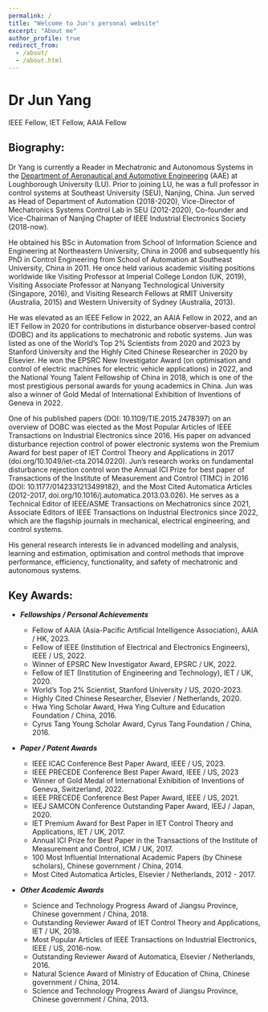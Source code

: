 ```yaml
---
permalink: /
title: "Welcome to Jun's personal website"
excerpt: "About me"
author_profile: true
redirect_from: 
  - /about/
  - /about.html
---
```




# Dr Jun Yang
IEEE Fellow, IET Fellow, AAIA Fellow


## Biography:
Dr Yang is currently a Reader in Mechatronic and Autonomous Systems in the [Department of Aeronautical and Automotive Engineering](https://www.lboro.ac.uk/departments/aae/) (AAE) at Loughborough University (LU). Prior to joining LU, he was a full professor in control systems at Southeast University (SEU), Nanjing, China. Jun served as Head of Department of Automation (2018-2020), Vice-Director of Mechatronics Systems Control Lab in SEU (2012-2020), Co-founder and Vice-Chairman of Nanjing Chapter of IEEE Industrial Electronics Society (2018-now). 

He obtained his BSc in Automation from School of Information Science and Engineering at Northeastern University, China in 2006 and subsequently his PhD in Control Engineering from School of Automation at Southeast University, China in 2011. He once held various academic visiting positions worldwide like Visiting Professor at Imperial College London (UK, 2019), Visiting Associate Professor at Nanyang Technological University (Singapore, 2016), and Visiting Research Fellows at RMIT University (Australia, 2015) and Western University of Sydney (Australia, 2013).

He was elevated as an IEEE Fellow in 2022, an AAIA Fellow in 2022, and an IET Fellow in 2020 for contributions in disturbance observer-based control (DOBC) and its applications to mechatronic and robotic systems. Jun was listed as one of the World’s Top 2% Scientists from 2020 and 2023 by Stanford University and the Highly Cited Chinese Researcher in 2020 by Elsevier. He won the EPSRC New Investigator Award (on optimisation and control of electric machines for electric vehicle applications) in 2022, and the National Young Talent Fellowship of China in 2018, which is one of the most prestigious personal awards for young academics in China. Jun was also a winner of Gold Medal of International Exhibition of Inventions of Geneva in 2022. 

One of his published papers (DOI: 10.1109/TIE.2015.2478397) on an overview of DOBC was elected as the Most Popular Articles of IEEE Transactions on Industrial Electronics since 2016. His paper on advanced disturbance rejection control of power electronic systems won the Premium Award for best paper of IET Control Theory and Applications in 2017 (doi.org/10.1049/iet-cta.2014.0220). Jun’s research works on fundamental disturbance rejection control won the Annual ICI Prize for best paper of Transactions of the Institute of Measurement and Control (TIMC) in 2016 (DOI: 10.1177/0142331213499182), and the Most Cited Automatica Articles (2012-2017, doi.org/10.1016/j.automatica.2013.03.026). He serves as a Technical Editor of IEEE/ASME Transactions on Mechatronics since 2021, Associate Editors of IEEE Transactions on Industrial Electronics since 2022, which are the flagship journals in mechanical, electrical engineering, and control systems.

His general research interests lie in advanced modelling and analysis, learning and estimation, optimisation and control methods that improve performance, efficiency, functionality, and safety of mechatronic and autonomous systems.


## Key Awards:
- ***Fellowships / Personal Achievements***
  - Fellow of AAIA (Asia-Pacific Artificial Intelligence Association), AAIA / HK, 2023.
  - Fellow of IEEE (Institution of Electrical and Electronics Engineers), IEEE / US, 2022.
  - Winner of EPSRC New Investigator Award, EPSRC / UK, 2022.
  - Fellow of IET (Institution of Engineering and Technology), IET / UK, 2020.
  - World’s Top 2% Scientist, Stanford University / US, 2020-2023.
  - Highly Cited Chinese Researcher, Elsevier / Netherlands, 2020.
  - Hwa Ying Scholar Award, Hwa Ying Culture and Education Foundation / China, 2016.
  - Cyrus Tang Young Scholar Award, Cyrus Tang Foundation / China, 2016.

- ***Paper / Patent Awards***
  - IEEE ICAC Conference Best Paper Award, IEEE / US, 2023.
  - IEEE PRECEDE Conference Best Paper Award, IEEE / US, 2023
  - Winner of Gold Medal of International Exhibition of Inventions of Geneva, Switzerland, 2022.
  - IEEE PRECEDE Conference Best Paper Award, IEEE / US, 2021.
  - IEEJ SAMCON Conference Outstanding Paper Award, IEEJ / Japan, 2020.
  - IET Premium Award for Best Paper in IET Control Theory and Applications, IET / UK, 2017.
  - Annual ICI Prize for Best Paper in the Transactions of the Institute of Measurement and Control, ICM / UK, 2017.
  - 100 Most Influential International Academic Papers (by Chinese scholars), Chinese government / China, 2014.
  - Most Cited Automatica Articles, Elsevier / Netherlands, 2012 - 2017.
      
- ***Other Academic Awards***
  - Science and Technology Progress Award of Jiangsu Province, Chinese government / China, 2018.
  - Outstanding Reviewer Award of IET Control Theory and Applications, IET / UK, 2018.
  - Most Popular Articles of IEEE Transactions on Industrial Electronics, IEEE / US, 2016-now.
  - Outstanding Reviewer Award of Automatica, Elsevier / Netherlands, 2016.
  - Natural Science Award of Ministry of Education of China, Chinese government / China, 2014.
  - Science and Technology Progress Award of Jiangsu Province, Chinese government / China, 2013.




